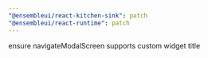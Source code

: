 ```yaml
---
"@ensembleui/react-kitchen-sink": patch
"@ensembleui/react-runtime": patch
---
```


ensure navigateModalScreen supports custom widget title
